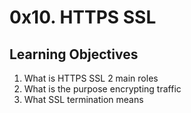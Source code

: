 # 0x10. HTTPS SSL
## Learning Objectives
1. What is HTTPS SSL 2 main roles
2. What is the purpose encrypting traffic
3. What SSL termination means
